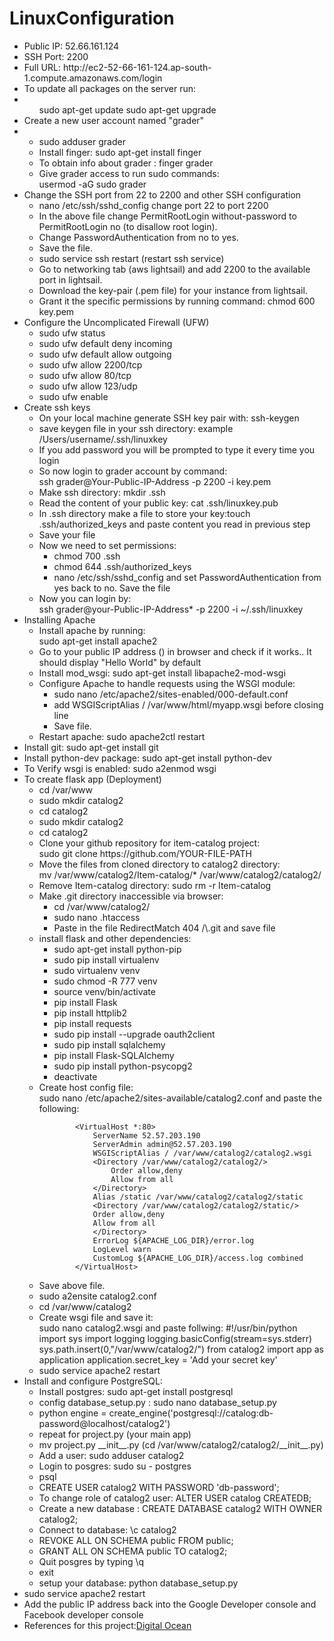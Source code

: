 # LinuxConfiguration
<ul>
<li>Public IP: 52.66.161.124</li>
<li>SSH Port: 2200</li>
<li>Full URL: http://ec2-52-66-161-124.ap-south-1.compute.amazonaws.com/login</li>
<li>
To update all packages on the server run:
</li>
<li>
<ul>
sudo apt-get update
sudo apt-get upgrade
</ul>
</li>
<li>
Create a new user account named "grader"
</li>
<li>
<ul>
<li>
sudo adduser grader</li>
<li>
Install finger: sudo apt-get install finger </li>
<li> 
To obtain info about grader :
finger grader
</li>
<li>
Give grader access to run sudo commands:
<br/>
usermod -aG sudo grader</li>
</ul>
</li>


<li>
Change the SSH port from 22 to 2200 and other SSH configuration 
<ul>
<li>
nano /etc/ssh/sshd_config change port 22 to port 2200
</li>
<li>
In the above file change PermitRootLogin without-password to PermitRootLogin no (to disallow root login).
</li>
<li>
Change PasswordAuthentication from no to yes.
</li>
<li>Save  the file.</li>
<li>sudo service ssh restart (restart ssh service)</li>
<li>Go to networking tab (aws lightsail) and  add 2200 to the available port in lightsail.</li>
	

<li>Download the key-pair (.pem file) for your instance from lightsail.</li>
<li>Grant it the specific permissions by running command:
    chmod 600 key.pem</li>
</ul>

</li>
<li>
Configure the Uncomplicated Firewall (UFW)
<ul>
<li>sudo ufw status</li>
<li>sudo ufw default deny incoming</li>
<li>sudo ufw default allow outgoing</li>
<li>sudo ufw allow 2200/tcp</li>
<li>sudo ufw allow 80/tcp</li>
<li>sudo ufw allow 123/udp</li>
<li>sudo ufw enable</li>
</ul>
</li>

<li>
Create ssh keys
<ul>
<li>
On your local machine generate SSH key pair with: ssh-keygen
</li>
<li>save keygen file in your ssh directory: example /Users/username/.ssh/linuxkey</li>
<li>If  you add password you will be prompted to type it  every time you login </li>
<li>So now login to grader account by command:<br>ssh grader@Your-Public-IP-Address -p 2200 -i key.pem </li>
<li>
Make ssh directory: mkdir .ssh
</li>
<li>Read the content of your public key: cat .ssh/linuxkey.pub </li>
<li>In .ssh directory make a file to store your key:touch .ssh/authorized_keys and paste content you read in previous step </li>
<li>Save your file</li>
<li>Now we need to set permissions:<br>
<ul>
<li>chmod 700 .ssh</li>
<li>chmod 644 .ssh/authorized_keys</li>
<li>nano /etc/ssh/sshd_config and set PasswordAuthentication from yes back to no. Save  the file </li>
</ul>
<li>Now you can login by:<br/>
ssh grader@your-Public-IP-Address* -p 2200 -i ~/.ssh/linuxkey
</li>
</li>
</ul>	

<li>
Installing Apache
<ul>
<li>Install apache by  running: <br/>
			sudo apt-get install apache2
</li>
<li>Go to your public IP address () in browser and check  if it works.. It should display "Hello World" by default</li>
<li>Install mod_wsgi: sudo apt-get install libapache2-mod-wsgi</li>
<li>Configure Apache to handle requests using the WSGI module:
<ul>
<li>sudo nano /etc/apache2/sites-enabled/000-default.conf</li>
<li>add WSGIScriptAlias / /var/www/html/myapp.wsgi before </VirtualHost> closing line</li>
<li>Save file.</li>
</ul>

</li>
<li>Restart apache: sudo apache2ctl restart</li>
</ul>

</li>

<li>
Install git: sudo apt-get install git 

</li>
<li>Install python-dev package: sudo apt-get install python-dev </li>
<li>To Verify wsgi is enabled: sudo a2enmod wsgi</li>

<li>To create flask app (Deployment)
<ul>
<li>cd /var/www</li>
<li>sudo mkdir catalog2</li>
<li>cd catalog2</li>
<li>sudo mkdir catalog2</li>
<li>cd catalog2</li>

</ul>

<ul>
<li>Clone your github repository for  item-catalog project:<br>
sudo git clone https://github.com/YOUR-FILE-PATH
</li>
<li>Move the files from cloned directory to catalog2 directory:<br>
mv /var/www/catalog2/Item-catalog/* /var/www/catalog2/catalog2/
</li>
<li>Remove Item-catalog directory: sudo rm -r Item-catalog </li>
<li>Make .git directory inaccessible via browser: 
<ul>
<li>cd /var/www/catalog2/</li>
<li>sudo nano .htaccess</li>
<li>Paste in the file RedirectMatch 404 /\.git and save  file</li>
</ul>

</li>

<li>
install flask and other dependencies:
<ul>
<li>sudo apt-get install python-pip</li>
<li>sudo pip install virtualenv</li>
<li>sudo virtualenv venv</li>
<li>sudo chmod -R 777 venv</li>
<li>source venv/bin/activate</li>
<li>pip install Flask</li>
<li>pip install httplib2</li>
<li>pip install requests</li>
<li>sudo pip install --upgrade oauth2client</li>
<li>sudo pip install sqlalchemy</li>
<li>pip install Flask-SQLAlchemy</li>
<li>sudo pip install python-psycopg2</li>
<li>deactivate</li>
</ul>
</li>
<li>
Create host config file:<br> sudo nano /etc/apache2/sites-available/catalog2.conf and paste the following:<br/>
			
			<VirtualHost *:80>
  				ServerName 52.57.203.190
  				ServerAdmin admin@52.57.203.190
  				WSGIScriptAlias / /var/www/catalog2/catalog2.wsgi
  				<Directory /var/www/catalog2/catalog2/>
      				Order allow,deny
      				Allow from all
  				</Directory>
  				Alias /static /var/www/catalog2/catalog2/static
  				<Directory /var/www/catalog2/catalog2/static/>
      			Order allow,deny
      			Allow from all
  				</Directory>
  				ErrorLog ${APACHE_LOG_DIR}/error.log
  				LogLevel warn
  				CustomLog ${APACHE_LOG_DIR}/access.log combined
			</VirtualHost>	
</li>
<li>
Save above file.
</li>
<li>sudo a2ensite catalog2.conf</li>
<li>cd /var/www/catalog2</li>
<li>Create wsgi file and save it:<br>
sudo nano catalog2.wsgi and  paste follwing:
      #!/usr/bin/python
      import sys
      import logging
      logging.basicConfig(stream=sys.stderr)
      sys.path.insert(0,"/var/www/catalog2/")
      from catalog2 import app as application
      application.secret_key = 'Add your secret key'
  			
</li>
<li>sudo service apache2 restart

</li>



</ul>

<li>
Install and configure PostgreSQL:
<ul>
<li>Install postgres: sudo apt-get install postgresql</li>
<li>config database_setup.py : sudo nano database_setup.py</li>
<li>python engine = create_engine('postgresql://catalog:db-password@localhost/catalog2')</li>
<li>repeat for project.py (your main app)</li>
<li>mv project.py __init__.py (cd /var/www/catalog2/catalog2/__init__.py)</li>
<li>Add a user: sudo adduser catalog2</li>
<li>Login to posgres: sudo su - postgres</li>
<li>psql</li>
<li>CREATE USER catalog2 WITH PASSWORD 'db-password';</li>
<li>To change role of catalog2 user: ALTER USER catalog CREATEDB;</li>
<li>Create  a new database : CREATE DATABASE catalog2 WITH OWNER catalog2;</li>
<li>Connect to database: \c catalog2</li>
<li>REVOKE ALL ON SCHEMA public FROM public;</li>
<li>GRANT ALL ON SCHEMA public TO catalog2;</li>
<li>Quit posgres by typing \q</li>
<li>exit</li>
<li>setup your database: python database_setup.py</li>
</ul>

</li>
<li>sudo service apache2 restart</li>
<li>Add the public IP address back into the Google Developer console and Facebook developer console</li>
</li>
<li>References for this project:<a href="https://www.digitalocean.com/community/tutorials/how-to-deploy-a-flask-application-on-an-ubuntu-vps">Digital Ocean</a> </li>

</ul>
